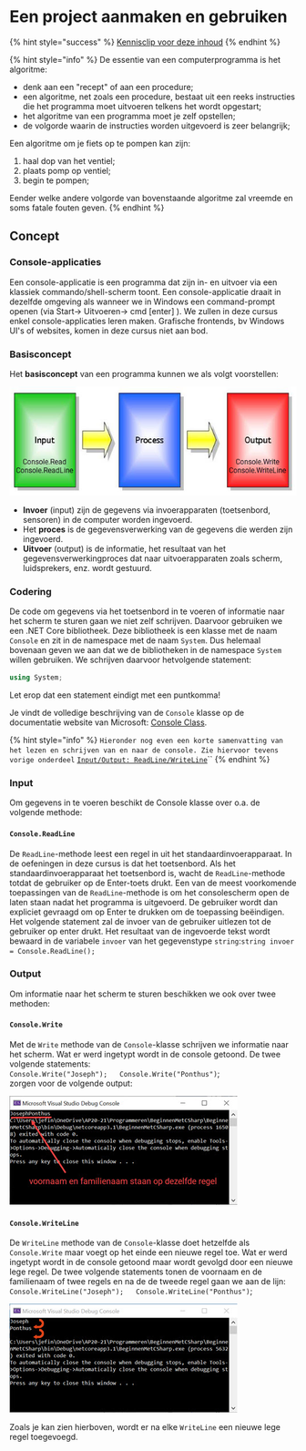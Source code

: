 # Een project aanmaken en gebruiken

{% hint style="success" %}
[Kennisclip voor deze inhoud](https://youtu.be/PfZeFpqO_gQ)
{% endhint %}

{% hint style="info" %}
De essentie van een computerprogramma is het algoritme:

* denk aan een "recept" of aan een procedure;
* een algoritme, net zoals een procedure, bestaat uit een reeks instructies die het programma moet uitvoeren telkens het wordt opgestart;
* het algoritme van een programma moet je zelf opstellen;
* de volgorde waarin de instructies worden uitgevoerd is zeer belangrijk;

Een algoritme om je fiets op te pompen kan zijn:

1. haal dop van het ventiel;
2. plaats pomp op ventiel;
3. begin te pompen;

Eender welke andere volgorde van bovenstaande algoritme zal vreemde en soms fatale fouten geven.
{% endhint %}

## Concept

### **Console-applicaties**

Een console-applicatie is een programma dat zijn in- en uitvoer via een klassiek commando/shell-scherm toont. Een console-applicatie draait in dezelfde omgeving als wanneer we in Windows een command-prompt openen \(via Start-&gt; Uitvoeren-&gt; cmd \[enter\] \). We zullen in deze cursus enkel console-applicaties leren maken. Grafische frontends, bv Windows UI's of websites, komen in deze cursus niet aan bod.

### Basisconcept

Het **basisconcept** van een programma kunnen we als volgt voorstellen:

![input-process-output CSharp Console App](../../.gitbook/assets/image%20%2851%29.png)

* **Invoer** \(input\) zijn de gegevens via invoerapparaten \(toetsenbord, sensoren\) in de computer worden ingevoerd.
* Het **proces** is de gegevensverwerking van de gegevens die werden zijn ingevoerd.
* **Uitvoer** \(output\) is de informatie, het resultaat van het gegevensverwerkingproces dat naar uitvoerapparaten zoals scherm, luidsprekers, enz. wordt gestuurd.

### **Codering**

De code om gegevens via het toetsenbord in te voeren of informatie naar het scherm te sturen gaan we niet zelf schrijven. Daarvoor gebruiken we een .NET Core bibliotheek. Deze bibliotheek is een klasse met de naam `Console` en zit in de namespace met de naam `System`. Dus helemaal bovenaan geven we aan dat we de bibliotheken in de namespace `System` willen gebruiken. We schrijven daarvoor hetvolgende statement:

```csharp
using System;
```

Let erop dat een statement eindigt met een puntkomma!

Je vindt de volledige beschrijving van de `Console` klasse op de documentatie website van Microsoft: [Console Class](https://docs.microsoft.com/en-us/dotnet/api/system.console?view=netcore-3.1).

{% hint style="info" %}
`Hieronder nog even een korte samenvatting van het lezen en schrijven van en naar de console. Zie hiervoor tevens vorige onderdeel` [`Input/Output: ReadLine/WriteLine`](3_console.md)\`\`
{% endhint %}

### **Input**

Om gegevens in te voeren beschikt de Console klasse over o.a. de volgende methode:

#### **`Console.ReadLine`**

De `ReadLine`-methode leest een regel in uit het standaardinvoerapparaat. In de oefeningen in deze cursus is dat het toetsenbord. Als het standaardinvoerapparaat het toetsenbord is, wacht de `ReadLine`-methode totdat de gebruiker op de Enter-toets drukt. Een van de meest voorkomende toepassingen van de `ReadLine`-methode is om het consolescherm open de laten staan nadat het programma is uitgevoerd. De gebruiker wordt dan expliciet gevraagd om op Enter te drukken om de toepassing beëindigen. Het volgende statement zal de invoer van de gebruiker uitlezen tot de gebruiker op enter drukt. Het resultaat van de ingevoerde tekst wordt bewaard in de variabele `invoer` van het gegevenstype `string`:`string invoer = Console.ReadLine();`

### Output

Om informatie naar het scherm te sturen beschikken we ook over twee methoden:

#### **`Console.Write`**

Met de `Write` methode van de `Console`-klasse schrijven we informatie naar het scherm. Wat er werd ingetypt wordt in de console getoond. De twee volgende statements:  
`Console.Write("Joseph");  
Console.Write("Ponthus")`;  
zorgen voor de volgende output:

![Console.Write voorbeeld](../../.gitbook/assets/image%20%2847%29.png)

#### **`Console.WriteLine`**

De `WriteLine` methode van de `Console`-klasse doet hetzelfde als `Console.Write` maar voegt op het einde een nieuwe regel toe. Wat er werd ingetypt wordt in de console getoond maar wordt gevolgd door een nieuwe lege regel. De twee volgende statements tonen de voornaam en de familienaam of twee regels en na de de tweede regel gaan we aan de lijn:  
`Console.WriteLine("Joseph");  
Console.WriteLine("Ponthus")`;

![Console.WriteLine voorbeeld](../../.gitbook/assets/image%20%2853%29.png)

Zoals je kan zien hierboven, wordt er na elke `WriteLine` een nieuwe lege regel toegevoegd.

